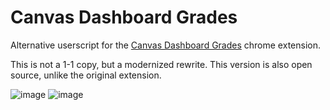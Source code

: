 # Canvas Dashboard Grades

Alternative userscript for the [Canvas Dashboard Grades](https://chromewebstore.google.com/detail/canvas-dashboard-grades/jnlnibjgafmamocabdhidiaajkdphkpe) chrome extension.

This is not a 1-1 copy, but a modernized rewrite.
This version is also open source, unlike the original extension.

![image](https://github.com/user-attachments/assets/8a4605fa-7a79-40f8-9d70-003f845e22d0)
![image](https://github.com/user-attachments/assets/1c90aa71-5ce5-47f3-86ca-31b63cf859a5)


